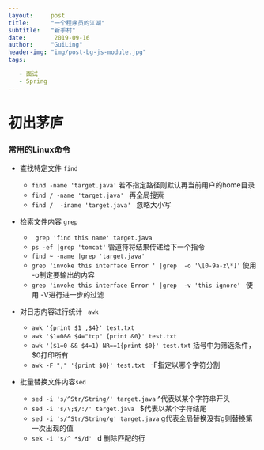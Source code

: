 ```yaml
---
layout:     post
title:      "一个程序员的江湖"
subtitle:   "新手村"
date:        2019-09-16
author:     "GuiLing"
header-img: "img/post-bg-js-module.jpg"
tags:

   - 面试
   - Spring
---
```

# 初出茅庐

### 常用的Linux命令

- 查找特定文件 ```find``` 

  - ```find -name 'target.java'```  若不指定路径则默认再当前用户的home目录
  - ```find / -name 'target.java' ``` 再全局搜索
  - ```find /  -iname 'target.java' ``` 忽略大小写

- 检索文件内容 ``` grep ``` 

  - ``` grep 'find this name' target.java```  
  - ``` ps -ef |grep 'tomcat' ``` 管道符将结果传递给下一个指令
  - ``` find ~ -name |grep 'target.java' ``` 
  - ``` grep 'invoke this interface Error ' |grep  -o '\[0-9a-z\*]' ``` 使用 -o制定要输出的内容
  - ```grep 'invoke this interface Error ' |grep  -v 'this ignore' ``` 使用 -V进行进一步的过滤

- 对日志内容进行统计 ``` awk``` 

  - ``` awk '{print $1 ,$4}' test.txt ``` 
  - ```awk '$1=0&& $4="tcp" {print &0}' test.txt ``` 
  -  ``` awk '($1=0 && $4=1) NR==1{print $0}' test.txt ``` 括号中为筛选条件，$0打印所有  
  -  ```awk -F "," '{print $0}' test.txt ``` -F指定以哪个字符分割

- 批量替换文件内容```sed ```

  - ``` sed -i 's/^Str/String/' target.java ``` ^代表以某个字符串开头
  - ```sed -i 's/\;$/:/' target.java ``` $代表以某个字符结尾
  - ``` sed -i 's/^Str/String/g' target.java ``` g代表全局替换没有g则替换第一次出现的值
  - ```sek -i 's/^ *$/d' ```  d 删除匹配的行
  
  

